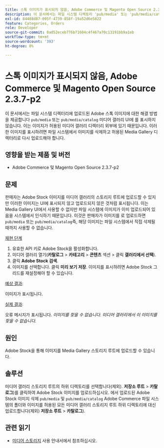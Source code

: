 ```yaml
---
title: 스톡 이미지가 표시되지 않음, Adobe Commerce 및 Magento Open Source 2.3.7-p2
description: 이 문서에서는 파일 시스템 디렉토리 'pub/media' 또는 'pub/media/catalog'에 업로드된 Adobe 스톡 이미지가 미디어 갤러리 UI에 표시되지 않는 문제에 대한 해결 방법을 제공합니다. 이는 이미지가 허용된 미디어 갤러리 디렉터리 외부에 있기 때문입니다. 이러한 이미지를 표시하려면 파일 시스템에서 이미지를 삭제하고 허용된 Media Gallery 디렉터리로 다시 업로드해야 합니다.
exl-id: 84488d87-095f-4739-858f-19a52d6e5822
feature: Categories, Orders
role: Developer
source-git-commit: 0ad52eceb776b71604c4f467a70c13191bb9a1eb
workflow-type: tm+mt
source-wordcount: '393'
ht-degree: 0%

---
```


# 스톡 이미지가 표시되지 않음, Adobe Commerce 및 Magento Open Source 2.3.7-p2

이 문서에서는 파일 시스템 디렉터리에 업로드된 Adobe 스톡 이미지에 대한 해결 방법을 제공합니다 `pub/media` 또는 `pub/media/catalog` 미디어 갤러리 UI에 를 표시하지 않습니다. 이는 이미지가 허용된 미디어 갤러리 디렉터리 외부에 있기 때문입니다. 이러한 이미지를 표시하려면 파일 시스템에서 이미지를 삭제하고 허용된 Media Gallery 디렉터리로 다시 업로드해야 합니다.

## 영향을 받는 제품 및 버전

* Adobe Commerce 및 Magento Open Source 2.3.7-p2


## 문제

판매자는 Adobe Stock 이미지를 미디어 갤러리의 스토리지 루트에 업로드할 수 있지만 이러한 이미지는 UI에 표시되지 않고 업로드되지 않은 것처럼 표시됩니다. 이는 Media Gallery UI에서 사용할 수 없지만 파일 시스템에 이미지가 이미 업로드되어 있음을 시스템에서 인식하기 때문입니다. 이것은 판매자가 이미지를 로 업로드하면 `pub/media` 또는 `pub/media/catalog`즉, 해당 이미지는 파일 시스템에서 직접 삭제될 때까지 사용할 수 없습니다.

<u>재현 단계</u>

1. 유효한 API 키로 Adobe Stock을 활성화합니다.
1. 미디어 갤러리 열기(**카탈로그** > **카테고리** > **콘텐츠** 섹션 > 클릭 **갤러리에서 선택**).
1. 클릭 **Adobe Stock 검색**.
1. 이미지를 선택합니다. 클릭 **미리 보기 저장**. 이미지를 표시하려면 Adobe Stock 그리드를 재설정해야 할 수 있습니다.

<u>예상 결과</u>:

이미지가 표시됩니다.

<u>실제 결과</u>:

오류 메시지가 표시됩니다. *이미지를 찾을 수 없습니다. 미디어 갤러리에서 이 이미지를 찾을 수 없습니다.*

## 원인

Adobe Stock을 통해 이미지를 Media Gallery 스토리지 루트에 업로드할 수 있습니다.

## 솔루션

미디어 갤러리 스토리지 루트의 하위 디렉토리를 선택합니다(제외). **저장소 루트** > **카탈로그**)를 클릭하여 Adobe Stock 이미지를 업로드하십시오.
에서 업로드된 Adobe Stock 이미지 삭제 `pub/media` 및 `pub/media/catalog` Adobe Commerce 파일 시스템의 폴더와 이미지를 허용된 모든 미디어 갤러리 스토리지 루트 하위 디렉토리에 대신 업로드합니다(제외) **저장소 루트** > **카탈로그**).

## 관련 읽기

* [미디어 스토리지](https://docs.magento.com/user-guide/v2.3/cms/media-storage.html) 사용 안내서에서 참조하십시오.
